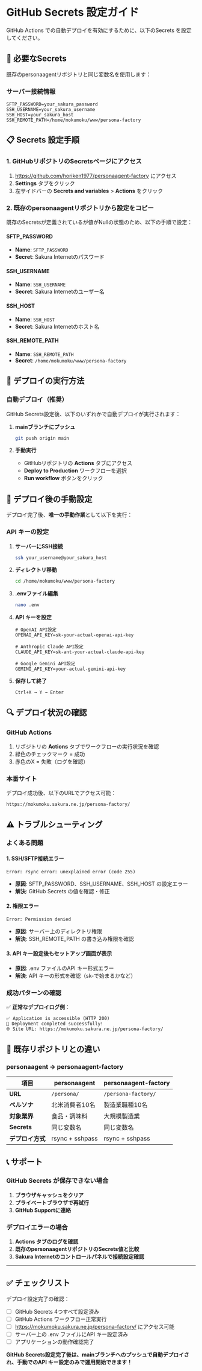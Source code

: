 # GitHub Secrets 設定ガイド

GitHub Actions での自動デプロイを有効にするために、以下のSecrets を設定してください。

## 🔐 必要なSecrets

既存のpersonaagentリポジトリと同じ変数名を使用します：

### サーバー接続情報

```
SFTP_PASSWORD=your_sakura_password
SSH_USERNAME=your_sakura_username  
SSH_HOST=your_sakura_host
SSH_REMOTE_PATH=/home/mokumoku/www/persona-factory
```

## 📋 Secrets 設定手順

### 1. GitHubリポジトリのSecretsページにアクセス

1. https://github.com/horiken1977/personaagent-factory にアクセス
2. **Settings** タブをクリック
3. 左サイドバーの **Secrets and variables** > **Actions** をクリック

### 2. 既存のpersonaagentリポジトリから設定をコピー

既存のSecretsが定義されているが値がNullの状態のため、以下の手順で設定：

#### SFTP_PASSWORD
- **Name**: `SFTP_PASSWORD`
- **Secret**: Sakura Internetのパスワード

#### SSH_USERNAME  
- **Name**: `SSH_USERNAME`
- **Secret**: Sakura Internetのユーザー名

#### SSH_HOST
- **Name**: `SSH_HOST`
- **Secret**: Sakura Internetのホスト名

#### SSH_REMOTE_PATH
- **Name**: `SSH_REMOTE_PATH`
- **Secret**: `/home/mokumoku/www/persona-factory`

## 🚀 デプロイの実行方法

### 自動デプロイ（推奨）

GitHub Secrets設定後、以下のいずれかで自動デプロイが実行されます：

1. **mainブランチにプッシュ**
   ```bash
   git push origin main
   ```

2. **手動実行**
   - GitHubリポジトリの **Actions** タブにアクセス
   - **Deploy to Production** ワークフローを選択
   - **Run workflow** ボタンをクリック

## 🔧 デプロイ後の手動設定

デプロイ完了後、**唯一の手動作業**として以下を実行：

### API キーの設定

1. **サーバーにSSH接続**
   ```bash
   ssh your_username@your_sakura_host
   ```

2. **ディレクトリ移動**
   ```bash
   cd /home/mokumoku/www/persona-factory
   ```

3. **.envファイル編集**
   ```bash
   nano .env
   ```

4. **API キーを設定**
   ```env
   # OpenAI API設定
   OPENAI_API_KEY=sk-your-actual-openai-api-key

   # Anthropic Claude API設定  
   CLAUDE_API_KEY=sk-ant-your-actual-claude-api-key

   # Google Gemini API設定
   GEMINI_API_KEY=your-actual-gemini-api-key
   ```

5. **保存して終了**
   ```
   Ctrl+X → Y → Enter
   ```

## 🔍 デプロイ状況の確認

### GitHub Actions
1. リポジトリの **Actions** タブでワークフローの実行状況を確認
2. 緑色のチェックマーク = 成功
3. 赤色のX = 失敗（ログを確認）

### 本番サイト
デプロイ成功後、以下のURLでアクセス可能：
```
https://mokumoku.sakura.ne.jp/persona-factory/
```

## ⚠️ トラブルシューティング

### よくある問題

#### 1. SSH/SFTP接続エラー
```
Error: rsync error: unexplained error (code 255)
```
- **原因**: SFTP_PASSWORD、SSH_USERNAME、SSH_HOST の設定エラー
- **解決**: GitHub Secrets の値を確認・修正

#### 2. 権限エラー
```
Error: Permission denied
```
- **原因**: サーバー上のディレクトリ権限
- **解決**: SSH_REMOTE_PATH の書き込み権限を確認

#### 3. API キー設定後もセットアップ画面が表示
- **原因**: .env ファイルのAPI キー形式エラー
- **解決**: API キーの形式を確認（sk-で始まるかなど）

### 成功パターンの確認

✅ **正常なデプロイログ例**：
```
✅ Application is accessible (HTTP 200)
🚀 Deployment completed successfully!
🌐 Site URL: https://mokumoku.sakura.ne.jp/persona-factory/
```

## 🔄 既存リポジトリとの違い

### personaagent → personaagent-factory

| 項目 | personaagent | personaagent-factory |
|------|-------------|-------------------|
| **URL** | `/persona/` | `/persona-factory/` |
| **ペルソナ** | 北米消費者10名 | 製造業職種10名 |
| **対象業界** | 食品・調味料 | 大規模製造業 |
| **Secrets** | 同じ変数名 | 同じ変数名 |
| **デプロイ方式** | rsync + sshpass | rsync + sshpass |

## 📞 サポート

### GitHub Secrets が保存できない場合

1. **ブラウザキャッシュをクリア**
2. **プライベートブラウザで再試行**  
3. **GitHub Supportに連絡**

### デプロイエラーの場合

1. **Actions タブのログを確認**
2. **既存のpersonaagentリポジトリのSecrets値と比較**
3. **Sakura Internetのコントロールパネルで接続設定確認**

---

## ✅ チェックリスト

デプロイ設定完了の確認：

- [ ] GitHub Secrets 4つすべて設定済み
- [ ] GitHub Actions ワークフロー正常実行
- [ ] https://mokumoku.sakura.ne.jp/persona-factory/ にアクセス可能
- [ ] サーバー上の .env ファイルにAPI キー設定済み
- [ ] アプリケーションの動作確認完了

**GitHub Secrets設定完了後は、mainブランチへのプッシュで自動デプロイされ、手動でのAPI キー設定のみで運用開始できます！**